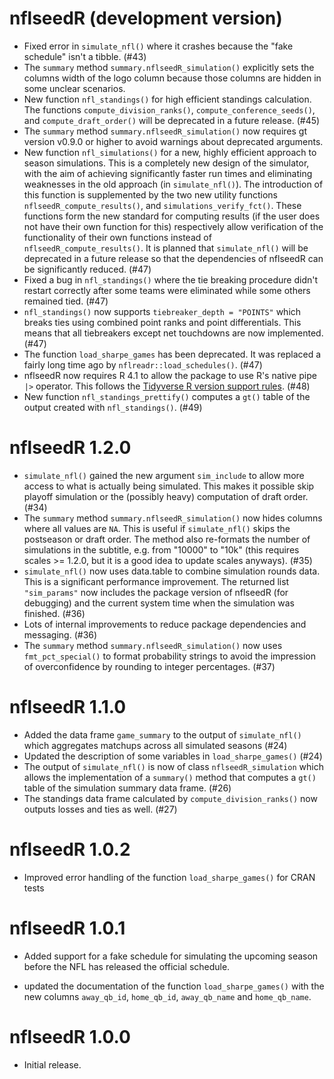 # nflseedR (development version)

* Fixed error in `simulate_nfl()` where it crashes because the "fake schedule" isn't a tibble. (#43)
* The `summary` method `summary.nflseedR_simulation()` explicitly sets the columns width of the logo column because those columns are hidden in some unclear scenarios.
* New function `nfl_standings()` for high efficient standings calculation. The functions `compute_division_ranks()`, `compute_conference_seeds()`, and `compute_draft_order()` will be deprecated in a future release. (#45)
* The `summary` method `summary.nflseedR_simulation()` now requires gt version v0.9.0 or higher to avoid warnings about deprecated arguments.
* New function `nfl_simulations()` for a new, highly efficient approach to season simulations. This is a completely new design of the simulator, 
with the aim of achieving significantly faster run times and eliminating weaknesses in the old approach (in `simulate_nfl()`). 
The introduction of this function is supplemented by the two new utility functions `nflseedR_compute_results()`, and `simulations_verify_fct()`.
These functions form the new standard for computing results (if the user does not have their own function for this) 
respectively allow verification of the functionality of their own functions instead of `nflseedR_compute_results()`. 
It is planned that `simulate_nfl()` will be deprecated in a future release so that the dependencies of nflseedR can be significantly reduced. (#47)
* Fixed a bug in `nfl_standings()` where the tie breaking procedure didn't restart correctly after some teams were eliminated while some others remained tied. (#47)
* `nfl_standings()` now supports `tiebreaker_depth = "POINTS"` which breaks ties using combined point ranks and point differentials. This means that all tiebreakers except net touchdowns are now implemented. (#47)
* The function `load_sharpe_games` has been deprecated. It was replaced a fairly long time ago by `nflreadr::load_schedules()`. (#47)
* nflseedR now requires R 4.1 to allow the package to use R's native pipe `|>` operator. This follows the [Tidyverse R version support rules](https://www.tidyverse.org/blog/2019/04/r-version-support/). (#48)
* New function `nfl_standings_prettify()` computes a `gt()` table of the output created with `nfl_standings()`. (#49)

# nflseedR 1.2.0

* `simulate_nfl()` gained the new argument `sim_include` to allow more access to what is actually being simulated. This makes it possible skip playoff simulation or the (possibly heavy) computation of draft order. (#34)
* The `summary` method `summary.nflseedR_simulation()` now hides columns where all values are `NA`. This is useful if `simulate_nfl()` skips the postseason or draft order. The method also re-formats the number of simulations in the subtitle, e.g. from "10000" to "10k" (this requires scales >= 1.2.0, but it is a good idea to update scales anyways). (#35)
* `simulate_nfl()` now uses data.table to combine simulation rounds data. This is a significant performance improvement. The returned list `"sim_params"` now includes the package version of nflseedR (for debugging) and the current system time when the simulation was finished. (#36)
* Lots of internal improvements to reduce package dependencies and messaging. (#36)
* The `summary` method `summary.nflseedR_simulation()` now uses `fmt_pct_special()` to format probability strings to avoid the impression of overconfidence by rounding to integer percentages. (#37)

# nflseedR 1.1.0

* Added the data frame `game_summary` to the output of `simulate_nfl()` which aggregates matchups across all simulated seasons (#24)
* Updated the description of some variables in `load_sharpe_games()` (#24)
* The output of `simulate_nfl()` is now of class `nflseedR_simulation` which allows the implementation of a `summary()` method that computes a `gt()` table of the simulation summary data frame. (#26)
* The standings data frame calculated by `compute_division_ranks()` now outputs losses and ties as well. (#27)

# nflseedR 1.0.2

* Improved error handling of the function `load_sharpe_games()` for CRAN tests

# nflseedR 1.0.1

* Added support for a fake schedule for simulating the upcoming season before the NFL has released the official schedule.

* updated the documentation of the function `load_sharpe_games()` with the new columns `away_qb_id`, `home_qb_id`, `away_qb_name` and `home_qb_name`.

# nflseedR 1.0.0

* Initial release.
